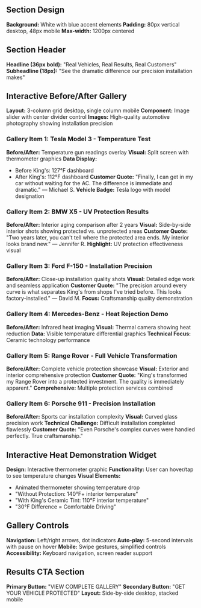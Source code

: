 ## Section Design
**Background:** White with blue accent elements
**Padding:** 80px vertical desktop, 48px mobile
**Max-width:** 1200px centered

## Section Header
**Headline (36px bold):** "Real Vehicles, Real Results, Real Customers"
**Subheadline (18px):** "See the dramatic difference our precision installation makes"

## Interactive Before/After Gallery
**Layout:** 3-column grid desktop, single column mobile
**Component:** Image slider with center divider control
**Images:** High-quality automotive photography showing installation precision

### Gallery Item 1: Tesla Model 3 - Temperature Test
**Before/After:** Temperature gun readings overlay
**Visual:** Split screen with thermometer graphics
**Data Display:** 
- Before King's: 127°F dashboard
- After King's: 112°F dashboard
**Customer Quote:** "Finally, I can get in my car without waiting for the AC. The difference is immediate and dramatic." — Michael S.
**Vehicle Badge:** Tesla logo with model designation

### Gallery Item 2: BMW X5 - UV Protection Results  
**Before/After:** Interior aging comparison after 2 years
**Visual:** Side-by-side interior shots showing protected vs. unprotected areas
**Customer Quote:** "Two years later, you can't tell where the protected area ends. My interior looks brand new." — Jennifer R.
**Highlight:** UV protection effectiveness visual

### Gallery Item 3: Ford F-150 - Installation Precision
**Before/After:** Close-up installation quality shots
**Visual:** Detailed edge work and seamless application
**Customer Quote:** "The precision around every curve is what separates King's from shops I've tried before. This looks factory-installed." — David M.
**Focus:** Craftsmanship quality demonstration

### Gallery Item 4: Mercedes-Benz - Heat Rejection Demo
**Before/After:** Infrared heat imaging
**Visual:** Thermal camera showing heat reduction
**Data:** Visible temperature differential graphics
**Technical Focus:** Ceramic technology performance

### Gallery Item 5: Range Rover - Full Vehicle Transformation
**Before/After:** Complete vehicle protection showcase
**Visual:** Exterior and interior comprehensive protection
**Customer Quote:** "King's transformed my Range Rover into a protected investment. The quality is immediately apparent."
**Comprehensive:** Multiple protection services combined

### Gallery Item 6: Porsche 911 - Precision Installation
**Before/After:** Sports car installation complexity
**Visual:** Curved glass precision work
**Technical Challenge:** Difficult installation completed flawlessly
**Customer Quote:** "Even Porsche's complex curves were handled perfectly. True craftsmanship."

## Interactive Heat Demonstration Widget
**Design:** Interactive thermometer graphic
**Functionality:** User can hover/tap to see temperature changes
**Visual Elements:**
- Animated thermometer showing temperature drop
- "Without Protection: 140°F+ interior temperature"
- "With King's Ceramic Tint: 110°F interior temperature"
- "30°F Difference = Comfortable Driving"

## Gallery Controls
**Navigation:** Left/right arrows, dot indicators
**Auto-play:** 5-second intervals with pause on hover
**Mobile:** Swipe gestures, simplified controls
**Accessibility:** Keyboard navigation, screen reader support

## Results CTA Section
**Primary Button:** "VIEW COMPLETE GALLERY"
**Secondary Button:** "GET YOUR VEHICLE PROTECTED"
**Layout:** Side-by-side desktop, stacked mobile